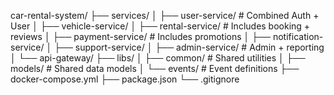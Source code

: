 car-rental-system/
├── services/
│   ├── user-service/     # Combined Auth + User
│   ├── vehicle-service/
│   ├── rental-service/       # Includes booking + reviews
│   ├── payment-service/      # Includes promotions
│   ├── notification-service/
│   ├── support-service/
│   ├── admin-service/        # Admin + reporting
│   └── api-gateway/
├── libs/
│   ├── common/               # Shared utilities
│   ├── models/               # Shared data models
│   └── events/               # Event definitions
├── docker-compose.yml
├── package.json
└── .gitignore